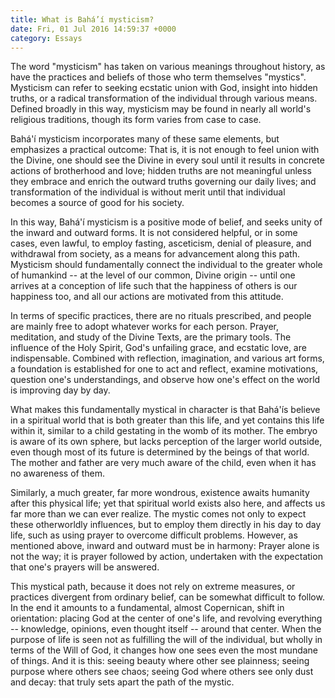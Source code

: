 ```yaml
---
title: What is Bahá’í mysticism?
date: Fri, 01 Jul 2016 14:59:37 +0000
category: Essays
---
```


The word "mysticism" has taken on various meanings throughout history, as have
the practices and beliefs of those who term themselves "mystics". Mysticism
can refer to seeking ecstatic union with God, insight into hidden truths, or a
radical transformation of the individual through various means. Defined
broadly in this way, mysticism may be found in nearly all world's religious
traditions, though its form varies from case to case.

Bahá'í mysticism incorporates many of these same elements, but emphasizes a
practical outcome: That is, it is not enough to feel union with the Divine,
one should see the Divine in every soul until it results in concrete actions
of brotherhood and love; hidden truths are not meaningful unless they embrace
and enrich the outward truths governing our daily lives; and transformation of
the individual is without merit until that individual becomes a source of good
for his society.

In this way, Bahá'í mysticism is a positive mode of belief, and seeks unity of
the inward and outward forms. It is not considered helpful, or in some cases,
even lawful, to employ fasting, asceticism, denial of pleasure, and withdrawal
from society, as a means for advancement along this path. Mysticism should
fundamentally connect the individual to the greater whole of humankind -- at
the level of our common, Divine origin -- until one arrives at a conception of
life such that the happiness of others is our happiness too, and all our
actions are motivated from this attitude.

In terms of specific practices, there are no rituals prescribed, and people
are mainly free to adopt whatever works for each person. Prayer, meditation,
and study of the Divine Texts, are the primary tools. The influence of the
Holy Spirit, God's unfailing grace, and ecstatic love, are indispensable.
Combined with reflection, imagination, and various art forms, a foundation is
established for one to act and reflect, examine motivations, question one's
understandings, and observe how one's effect on the world is improving day by
day.

What makes this fundamentally mystical in character is that Bahá'ís believe in
a spiritual world that is both greater than this life, and yet contains this
life within it, similar to a child gestating in the womb of its mother. The
embryo is aware of its own sphere, but lacks perception of the larger world
outside, even though most of its future is determined by the beings of that
world. The mother and father are very much aware of the child, even when it
has no awareness of them.

Similarly, a much greater, far more wondrous, existence awaits humanity after
this physical life; yet that spiritual world exists also here, and affects us
far more than we can ever realize. The mystic comes not only to expect these
otherworldly influences, but to employ them directly in his day to day life,
such as using prayer to overcome difficult problems. However, as mentioned
above, inward and outward must be in harmony: Prayer alone is not the way; it
is prayer followed by action, undertaken with the expectation that one's
prayers will be answered.

This mystical path, because it does not rely on extreme measures, or practices
divergent from ordinary belief, can be somewhat difficult to follow. In the
end it amounts to a fundamental, almost Copernican, shift in orientation:
placing God at the center of one's life, and revolving everything --
knowledge, opinions, even thought itself -- around that center. When the
purpose of life is seen not as fulfilling the will of the individual, but
wholly in terms of the Will of God, it changes how one sees even the most
mundane of things. And it is this: seeing beauty where other see plainness;
seeing purpose where others see chaos; seeing God where others see only dust
and decay: that truly sets apart the path of the mystic.
